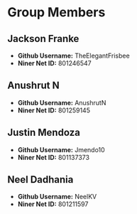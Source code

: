 # Group Members

## Jackson Franke

- **Github Username:** TheElegantFrisbee
- **Niner Net ID:** 801246547

## Anushrut N

- **Github Username:** AnushrutN
- **Niner Net ID:** 801259145

## Justin Mendoza

- **Github Username:** Jmendo10
- **Niner Net ID:** 801137373

## Neel Dadhania

- **Github Username:** NeelKV
- **Niner Net ID:** 801211597
